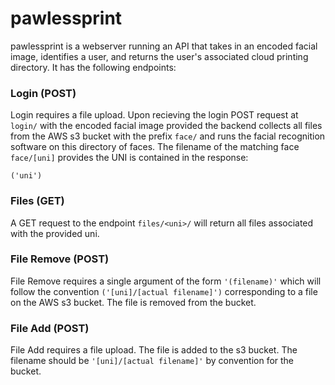 # pawlessprint

pawlessprint is a webserver running an API that takes in an encoded facial image, identifies a user, and returns the user's associated cloud printing directory. It has the following endpoints:

### Login (POST)

Login requires a file upload. Upon recieving the login POST request at `login/` with the encoded facial image provided the backend collects all files from the AWS s3 bucket with the prefix `face/` and runs the facial recognition software on this directory of faces. The filename of the matching face `face/[uni]` provides the UNI is contained in the response:

`('uni')`

### Files (GET)

A GET request to the endpoint `files/<uni>/` will return all files associated with the provided uni.

### File Remove (POST)

File Remove requires a single argument of the form `'(filename)'` which will follow the convention `('[uni]/[actual filename]')` corresponding to a file on the AWS s3 bucket. The file is removed from the bucket.

### File Add (POST)

File Add requires a file upload. The file is added to the s3 bucket. The filename should be `'[uni]/[actual filename]'` by convention for the bucket.
